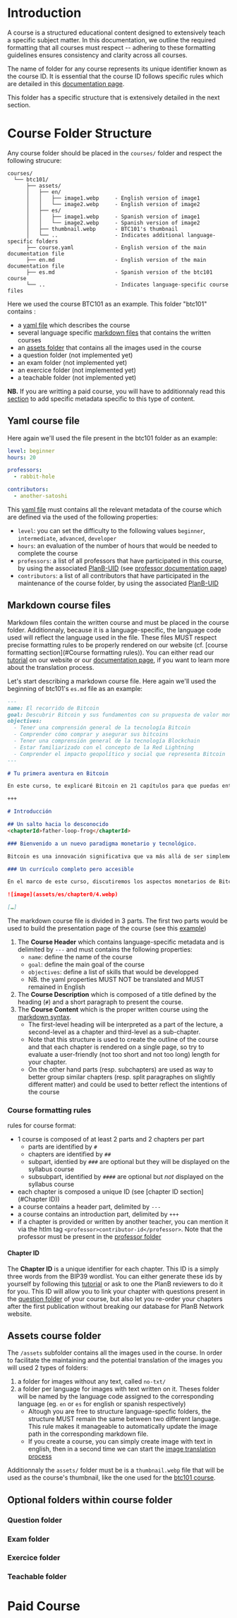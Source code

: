 # Introduction 

A course is a structured educational content designed to extensively teach a specific subject matter. In this documentation, we outline the required formatting that all courses must respect -- adhering to these formatting guidelines ensures consistency and clarity across all courses.

The name of folder for any course represents its unique identifier known as the course ID. It is essential that the course ID follows specific rules which are detailed in this [documentation page](./course-id-rules.md). 

This folder has a specific structure that is extensively detailed in the next section. 
# Course Folder Structure

Any course folder should be placed in the `courses/` folder and respect the following strucure:

```
courses/
  └── btc101/
	  ├── assets/
	  │   ├── en/
	  │   │   ├── image1.webp     - English version of image1
	  │   │   └── image2.webp     - English version of image2
	  │   ├── es/
	  │   │   ├── image1.webp     - Spanish version of image1
	  │   │   └── image2.webp     - Spanish version of image2
	  │   ├── thumbnail.webp      - BTC101's thumbnail
	  │   └── ..                  - Indicates additional language-specific folders
	  ├── course.yaml             - English version of the main documentation file
	  ├── en.md                   - English version of the main documentation file
	  ├── es.md                   - Spanish version of the btc101 course
	  └── ..                      - Indicates language-specific course files
```

Here we used the course BTC101 as an example. This folder "btc101" contains : 
- a [yaml file](#yaml-course-file) which describes the course 
- several language specific [markdown files](#markdown-course-files) that contains the written courses
- an [assets folder](#assets-course-folder) that contains all the images used in the course
- a question folder (not implemented yet)
- an exam folder (not implemented yet)
- an exercice folder (not implemented yet)
- a teachable folder (not implemented yet)

**NB.** If you are writting a paid course, you will have to additionnaly read this [section](#Paid-course) to add specific metadata specific to this type of content. 

## Yaml course file

Here again we'll used the file present in the btc101 folder as an example: 

```yaml
level: beginner
hours: 20

professors:
  - rabbit-hole

contributors:
  - another-satoshi
```

This [yaml file](./format_guidelines.md#yaml-format-guidelines) must contains all the relevant metadata of the course which are defined via the used of the following properties:
- `level`: you can set the difficulty to the following values `beginner`, `intermediate`, `advanced`, `developer`
- `hours`: an evaluation of the number of hours that would be needed to complete the course
- `professors`: a list of all professors that have participated in this course, by using the associated [PlanB-UID](./planb-uid.md) (see [professor documentation page](./professor_documentation.md))
- `contributors`: a list of all contributors that have participated in the maintenance of the course folder, by using the associated [PlanB-UID](./planb-uid.md)

## Markdown course files

Markdown files contain the written course and must be placed in the course folder. Additionnaly,  because it is a language-specific, the language code used will reflect the language used in the file. These files MUST respect precise formatting rules to be properly rendered on our website (cf. [course formatting section](#Course formatting rules)). You can either read our [tutorial](008%20DB%20x%20PBN/PlanB%20Network.md) on our website or our [documentation page](./content-translation-process.md), if you want to learn more about the translation process. 

Let's start describing a markdown course file. 
Here again we'll used the beginning of btc101's `es.md` file as an example: 

```md
---
name: El recorrido de Bitcoin
goal: Descubrir Bitcoin y sus fundamentos con su propuesta de valor monetario, los mineros, las transacciones y las carteras.
objectives:
  - Tener una comprensión general de la tecnología Bitcoin
  - Comprender cómo comprar y asegurar sus bitcoins
  - Tener una comprensión general de la tecnología Blockchain
  - Estar familiarizado con el concepto de la Red Lightning
  - Comprender el impacto geopolítico y social que representa Bitcoin
---

# Tu primera aventura en Bitcoin

En este curso, te explicaré Bitcoin en 21 capítulos para que puedas entender esta tecnología de manera simple y efectiva. El curso es accesible para todos y explora la industria en su conjunto: mineros, carteras, plataformas de compra/venta, etc. […]

+++

# Introducción

## Un salto hacia lo desconocido
<chapterId>father-loop-frog</chapterId>

### Bienvenido a un nuevo paradigma monetario y tecnológico.

Bitcoin es una innovación significativa que va más allá de ser simplemente una "moneda de internet". Es una revolución tanto tecnológica como monetaria, capaz de cuestionar nuestra relación con el dinero y la sociedad. Bitcoin es una moneda "neutral" y "descentralizada", lo que significa que no está bajo el control de ninguna entidad o institución. Es una innovación significativa que va más allá de ser simplemente una divisa. Para comprender bien este famoso bitcoin, es importante entender que bitcoin (llamado BTC) es tanto un protocolo informático (Bitcoin) como una unidad monetaria (bitcoin). […]

### Un currículo completo pero accesible

En el marco de este curso, discutiremos los aspectos monetarios de Bitcoin, incluyendo cómo comprar y vender bitcoins, cómo mantenerlos seguros en carteras digitales y cómo utilizarlos para realizar transacciones. También examinaremos el papel de los mineros, que son esenciales para la creación de nuevos bitcoins y la seguridad de la red Bitcoin. Además, nos centraremos en el futuro de Bitcoin y cómo la tecnología de la Red Lightning puede mejorar las transacciones de Bitcoin.

![image](assets/es/chapter0/4.webp) 

[…]

```

The markdown course file is divided in 3 parts. The first two parts would be used to build the presentation page of the course (see this [example](https://planb.network/es/courses/btc101))
1. The **Course Header** which contains language-specific metadata and is delimited by `---` and must contains the following properties:
	- `name`: define the name of the course 
	- `goal`: define the main goal of the course
	- `objectives`:  define a list of skills that would be developped 
	- NB. the yaml properties MUST NOT be translated and MUST remained in English 
2. The **Course Description** which is composed of a title defined by the heading (`#`) and a short paragraph to present the course. 
3. The **Course Content** which is the proper written course using the [markdown syntax](https://docs.github.com/en/get-started/writing-on-github/getting-started-with-writing-and-formatting-on-github/basic-writing-and-formatting-syntax). 
	- The first-level heading will be interpreted as a part of the lecture, a second-level as a chapter and third-level as a sub-chapter. 
	- Note that this structure is used to create the outline of the course and that each chapter is rendered on a single page, so try to evaluate a user-friendly (not too short and not too long) length for your chapter. 
	- On the other hand parts  (resp. subchapters) are used as way to better group similar chapters (resp. split paragraphes on slightly different matter) and could be used to better reflect the intentions of the course 
### Course formatting rules

rules for course format:
- 1 course is composed of at least 2 parts and 2 chapters per part
	- parts are identified by `#`
	- chapters are identified by `##`
	- subpart, identied by `###` are optional but they will be displayed on the syllabus course
	- subsubpart, identified by `####` are optional but *not* displayed on the syllabus course
- each chapter is composed a unique ID (see [chapter ID section](#Chapter ID))
- a course contains a header part, delimited by `---`
- a course contains an introduction part, delimited by `+++`
- if a chapter is provided or written by another teacher, you can mention it via the htlm tag `<professor>contributor-id</professor>`. Note that the professor must be present in the [professor folder](./professor-documentation.md)

#### Chapter ID

The **Chapter ID** is a unique identifier for each chapter. This ID is a simply three words from the BIP39 wordlist. You can either generate these ids by yourself by following this [tutorial](./how-to-generate-a-bip39-id.md) or ask to one the PlanB reviewers to do it for you. This ID will allow you to link your chapter with questions present in the [question folder](#question-folder) of your course, but also let you re-order your chapters after the first publication without breaking our database for PlanB Network website. 

## Assets course folder

The `/assets` subfolder contains all the images used in the course.  In order to facilitate the maintaining and the potential translation of the images you will used 2 types of folders: 
1. a folder for images without any text, called `no-txt/` 
2. a folder per language for images with text written on it. Theses folder will be named by the language code assigned to the corresponding language (eg. `en` or `es` for english or spanish respectively)
	- Altough you are free to structure language-specfic folders, the structure MUST remain the same between two different language. This rule makes it manageable to automatically update the image path in the corresponding markdown file. 
	- If you create a course, you can simply create image with text in english, then in a second time we can start the [image translation process](how-to-translate-image.md)

Additionnaly the `assets/` folder must be is a `thumbnail.webp` file that will be used as the course's thumbnail, like the one used for the [btc101 course](https://planb.network/en/courses/btc101).  


## Optional folders within course folder

### Question folder 

### Exam folder 

### Exercice folder 
### Teachable folder

# Paid Course